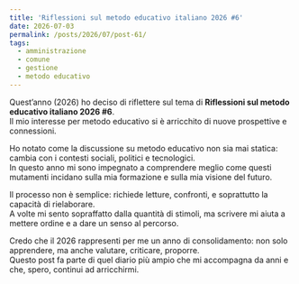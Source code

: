 ```yaml
---
title: 'Riflessioni sul metodo educativo italiano 2026 #6'
date: 2026-07-03
permalink: /posts/2026/07/post-61/
tags:
  - amministrazione
  - comune
  - gestione
  - metodo educativo
---
```


Quest’anno (2026) ho deciso di riflettere sul tema di **Riflessioni sul metodo educativo italiano 2026 #6**.  
Il mio interesse per metodo educativo si è arricchito di nuove prospettive e connessioni.  

Ho notato come la discussione su metodo educativo non sia mai statica: cambia con i contesti sociali, politici e tecnologici.  
In questo anno mi sono impegnato a comprendere meglio come questi mutamenti incidano sulla mia formazione e sulla mia visione del futuro.  

Il processo non è semplice: richiede letture, confronti, e soprattutto la capacità di rielaborare.  
A volte mi sento sopraffatto dalla quantità di stimoli, ma scrivere mi aiuta a mettere ordine e a dare un senso al percorso.  

Credo che il 2026 rappresenti per me un anno di consolidamento: non solo apprendere, ma anche valutare, criticare, proporre.  
Questo post fa parte di quel diario più ampio che mi accompagna da anni e che, spero, continui ad arricchirmi.  

